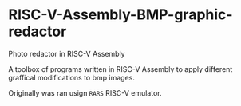# RISC-V-Assembly-BMP-graphic-redactor
 Photo redactor in RISC-V Assembly

 A toolbox of programs written in RISC-V Assembly 
to apply different graffical modifications 
to bmp images. 

 Originally was ran usign `RARS` RISC-V emulator.
